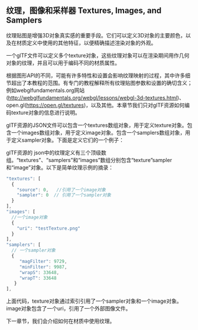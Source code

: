 ## 纹理，图像和采样器 Textures, Images, and Samplers
 

纹理贴图是增强3D对象真实感的重要手段。它们可以定义3D对象的主要颜色，以及在材质定义中使用的其他特征，以便精确描述渲染对象的外观。

一个glTF文件可以定义多个texture对象，这些纹理对象可以在渲染期间用作几何对象的纹理，并且可以用于编码不同的材质属性。

根据图形API的不同，可能有许多特性和设置会影响纹理映射的过程，其中许多细节超出了本教程的范围。有专门的教程解释所有纹理贴图参数和设置的确切含义；例如webglfundamentals.org网站(http://webglfundamentals.org/webgl/lessons/webgl-3d-textures.html)、open.gl(https://open.gl/textures)，以及其他。本章节我们只对glTF资源如何编码texture对象的信息进行说明。

glTF资源的JSON文件可以包含一个textures数组对象，用于定义texture对象。包含一个images数组对象，用于定义image对象。包含一个samplers数组对象，用于定义sampler对象。下面是定义它们的一个例子：


glTF资源的 json中的纹理定义有三个顶级数组。“textures”、“samplers”和“images”数组分别包含“texture”sampler和“image”对象。以下是简单纹理示例的摘录：

```javascript
"textures": [
  {
    "source": 0,   //引用了一个image对象
    "sampler": 0  // 引用了一个sampler对象
  }
],
"images": [
  //一个image对象
  {
    "uri": "testTexture.png"
  }
],
"samplers": [
  // 一个sampler对象
  {
     "magFilter": 9729,
     "minFilter": 9987,
     "wrapS": 33648,
     "wrapT": 33648
   }
],
```


上面代码，texture对象通过索引引用了一个sampler对象和一个image对象。image对象包含了一个uri，引用了一个外部图像文件。

下一章节，我们会介绍如何在材质中使用纹理。

























